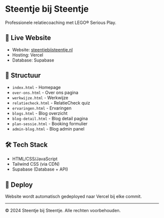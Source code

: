 # Steentje bij Steentje

Professionele relatiecoaching met LEGO® Serious Play.

## 🚀 Live Website

- Website: [steentjebijsteentje.nl](https://steentjebijsteentje.nl)
- Hosting: Vercel
- Database: Supabase

## 📁 Structuur

- `index.html` - Homepage
- `over-ons.html` - Over ons pagina
- `werkwijze.html` - Werkwijze
- `relatiecheck.html` - RelatieCheck quiz
- `ervaringen.html` - Ervaringen
- `blogs.html` - Blog overzicht
- `blog-detail.html` - Blog detail pagina
- `plan-sessie.html` - Booking formulier
- `admin-blog.html` - Blog admin panel

## 🛠️ Tech Stack

- HTML/CSS/JavaScript
- Tailwind CSS (via CDN)
- Supabase (Database + API)

## 📝 Deploy

Website wordt automatisch gedeployed naar Vercel bij elke commit.

---

© 2024 Steentje bij Steentje. Alle rechten voorbehouden.

